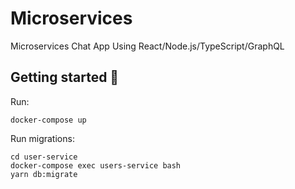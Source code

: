 # Microservices

Microservices Chat App Using React/Node.js/TypeScript/GraphQL

## Getting started 🚀

Run: 
```
docker-compose up
```

Run migrations:
```
cd user-service
docker-compose exec users-service bash
yarn db:migrate
```